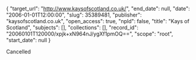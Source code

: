{
  "target_url": "http://www.kaysofscotland.co.uk/", 
  "end_date": null, 
  "date": "2006-01-01T12:00:00", 
  "slug": 35389481, 
  "publisher": "kaysofscotland.co.uk", 
  "open_access": true, 
  "npld": false, 
  "title": "Kays of Scotland", 
  "subjects": [], 
  "collections": [], 
  "record_id": "20060101T120000/xpjk+xN964nJ/ygXf1pmOQ==", 
  "scope": "root", 
  "start_date": null
}

Cancelled